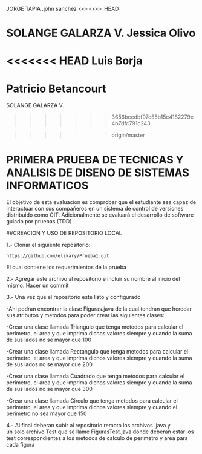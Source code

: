 
﻿JORGE TAPIA
.john sanchez
﻿<<<<<<< HEAD

﻿SOLANGE GALARZA V.
Jessica Olivo 
=======
<<<<<<< HEAD
Luis Borja
=======
Patricio Betancourt
=======
SOLANGE GALARZA V.
>>>>>>> 3656bcedbf97c55b15c4182279e4b7dfc791c243

>>>>>>> origin/master
# PRIMERA PRUEBA DE TECNICAS Y ANALISIS DE DISENO DE SISTEMAS INFORMATICOS

El objetivo de esta evaluacion es comprobar que el estudiante sea capaz de interactuar con sus 
compañeros en un sistema de control de versiones distribuido como GIT.  Adicionalmente se 
evaluará el desarrollo de software guiado por pruebas (TDD)

##CREACION Y USO DE REPOSITORIO LOCAL

1.- Clonar el siguiente repositorio:

````
https://github.com/elikary/Prueba1.git
````

El cual contiene los requerimientos de la prueba

2.- Agregar este archivo al repositorio e incluir su nombre al inicio del mismo.  Hacer un commit

3.-  Una vez que el repositorio este listo y configurado

-Ahi podran encontrar la clase Figuras.java de la cual tendran que heredar sus atributos y metodos para
poder crear las siguientes clases:

-Crear una clase llamada Triangulo que tenga metodos para calcular el perimetro, el area y que imprima dichos valores 
siempre y cuando la suma de sus lados no se mayor que 100

-Crear una clase llamada Rectangulo que tenga metodos para calcular el perimetro, el area y que imprima dichos valores 
siempre y cuando la suma de sus lados no se mayor que 200 

-Crear una clase llamada Cuadrado que tenga metodos para calcular el perimetro, el area y que imprima dichos valores 
siempre y cuando la suma de sus lados no se mayor que 300

-Crear una clase llamada Circulo que tenga metodos para calcular el perimetro, el area y que imprima dichos valores 
siempre y cuando el perimetro no sea mayor que 150

4.- Al final deberan subir al repositorio remoto los archivos .java y  
un solo archivo Test que se llame FigurasTest.java donde deberan estar los test correspondientes
a los metodos de calculo de perimetro y area para cada figura








